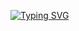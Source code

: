 [![Typing SVG](https://readme-typing-svg.herokuapp.com?size=43&vCenter=true&width=700&lines=Muhammad+Aaref+Al-Shami;Problem+Solver;Software+Engineer;Backend+Developer;.NET%E2%9D%A4%EF%B8%8F)](https://git.io/typing-svg)
<!--
**aaref-sh/aaref-sh** is a ✨ _special_ ✨ repository because its `README.md` (this file) appears on your GitHub profile.

Here are some ideas to get you started:

- 🔭 I’m currently working on ...
- 🌱 I’m currently learning ...
- 👯 I’m looking to collaborate on ...
- 🤔 I’m looking for help with ...
- 💬 Ask me about ...
- 📫 How to reach me: ...
- 😄 Pronouns: ...
- ⚡ Fun fact: ...
-->
